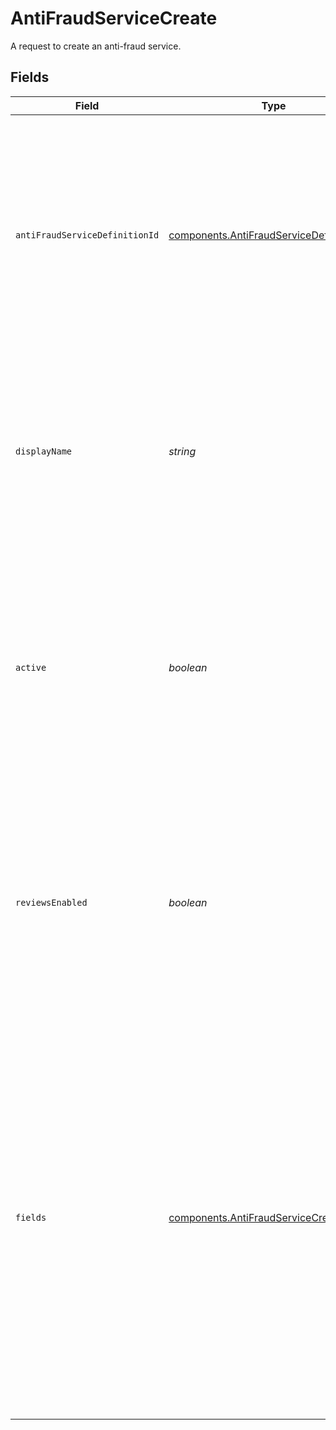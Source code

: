 # AntiFraudServiceCreate

A request to create an anti-fraud service.


## Fields

| Field                                                                                                                                                                                                                                                                                                                 | Type                                                                                                                                                                                                                                                                                                                  | Required                                                                                                                                                                                                                                                                                                              | Description                                                                                                                                                                                                                                                                                                           | Example                                                                                                                                                                                                                                                                                                               |
| --------------------------------------------------------------------------------------------------------------------------------------------------------------------------------------------------------------------------------------------------------------------------------------------------------------------- | --------------------------------------------------------------------------------------------------------------------------------------------------------------------------------------------------------------------------------------------------------------------------------------------------------------------- | --------------------------------------------------------------------------------------------------------------------------------------------------------------------------------------------------------------------------------------------------------------------------------------------------------------------- | --------------------------------------------------------------------------------------------------------------------------------------------------------------------------------------------------------------------------------------------------------------------------------------------------------------------- | --------------------------------------------------------------------------------------------------------------------------------------------------------------------------------------------------------------------------------------------------------------------------------------------------------------------- |
| `antiFraudServiceDefinitionId`                                                                                                                                                                                                                                                                                        | [components.AntiFraudServiceDefinitionId](../../models/components/antifraudservicedefinitionid.md)                                                                                                                                                                                                                    | :heavy_check_mark:                                                                                                                                                                                                                                                                                                    | The name of the Anti-Fraud service provider.<br/>During update request, this value is used for validation only but<br/>the underlying service can not be changed for an existing service.                                                                                                                             | sift-anti-fraud                                                                                                                                                                                                                                                                                                       |
| `displayName`                                                                                                                                                                                                                                                                                                         | *string*                                                                                                                                                                                                                                                                                                              | :heavy_check_mark:                                                                                                                                                                                                                                                                                                    | A unique name for this anti-fraud service which is used in the Gr4vy admin panel to give a anti-fraud Service a human readable name.                                                                                                                                                                                  | Sift Anti-Fraud Service.                                                                                                                                                                                                                                                                                              |
| `active`                                                                                                                                                                                                                                                                                                              | *boolean*                                                                                                                                                                                                                                                                                                             | :heavy_minus_sign:                                                                                                                                                                                                                                                                                                    | Defines if this service is currently active or not. There can only<br/>be one active service at any time. When updating a service<br/>to active, the current active service will be deactivated.                                                                                                                      | true                                                                                                                                                                                                                                                                                                                  |
| `reviewsEnabled`                                                                                                                                                                                                                                                                                                      | *boolean*                                                                                                                                                                                                                                                                                                             | :heavy_minus_sign:                                                                                                                                                                                                                                                                                                    | Defines if this service needs to handle the review status from anti-fraud<br/>responses with a proper review workflow. If not, the review status will<br/>be treated as any other one.                                                                                                                                | false                                                                                                                                                                                                                                                                                                                 |
| `fields`                                                                                                                                                                                                                                                                                                              | [components.AntiFraudServiceCreateFields](../../models/components/antifraudservicecreatefields.md)[]                                                                                                                                                                                                                  | :heavy_check_mark:                                                                                                                                                                                                                                                                                                    | A list of fields, each containing a key-value pair for each field defined<br/>by the definition for this anti-fraud service e.g. for Sift<br/>`api_key` must be sent within this field when creating the service.<br/><br/>For updates, only the fields sent here will be updated,<br/>existing ones will not be affected if not present. |                                                                                                                                                                                                                                                                                                                       |
